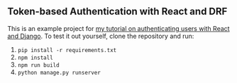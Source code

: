 Token-based Authentication with React and DRF
---------------------------------------------
This is an example project for [my tutorial on authenticating users with React and Django](http://geezhawk.github.io/2016/03/24/user-authentication-with-react-and-django-rest-framework.html). To test it out yourself, clone the repository and run:

1. `pip install -r requirements.txt`
2. `npm install`
3. `npm run build`
4. `python manage.py runserver`
